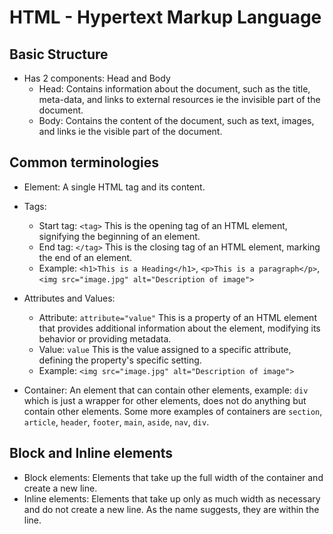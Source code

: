 # HTML - Hypertext Markup Language

## Basic Structure

- Has 2 components: Head and Body
  - Head: Contains information about the document, such as the title, meta-data, and links to external resources ie the invisible part of the document.
  - Body: Contains the content of the document, such as text, images, and links ie the visible part of the document.

## Common terminologies

- Element: A single HTML tag and its content.

- Tags:

  - Start tag: `<tag>` This is the opening tag of an HTML element, signifying the beginning of an element.
  - End tag: `</tag>` This is the closing tag of an HTML element, marking the end of an element.
  - Example: `<h1>This is a Heading</h1>`, `<p>This is a paragraph</p>`, `<img src="image.jpg" alt="Description of image">`

- Attributes and Values:

  - Attribute: `attribute="value"` This is a property of an HTML element that provides additional information about the element, modifying its behavior or providing metadata.
  - Value: `value` This is the value assigned to a specific attribute, defining the property's specific setting.
  - Example: `<img src="image.jpg" alt="Description of image">`

- Container: An element that can contain other elements, example: `div` which is just a wrapper for other elements, does not do anything but contain other elements. Some more examples of containers are `section`, `article`, `header`, `footer`, `main`, `aside`, `nav`, `div`.

## Block and Inline elements

- Block elements: Elements that take up the full width of the container and create a new line.
- Inline elements: Elements that take up only as much width as necessary and do not create a new line. As the name suggests, they are within the line.
